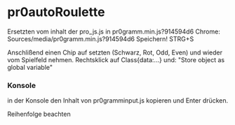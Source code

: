 # pr0autoRoulette

Ersetzten vom inhalt der pro_js.js in pr0gramm.min.js?914594d6
Chrome:
Sources/media/pr0gramm.min.js?914594d6
Speichern! STRG+S

Anschlißend einen Chip auf setzten (Schwarz, Rot, Odd, Even) und wieder vom Spielfeld nehmen.
Rechtsklick auf Class{data:...} und:
  "Store object as global variable"
 

### Konsole

in der Konsole den Inhalt von pr0gramminput.js kopieren und Enter drücken.

Reihenfolge beachten
